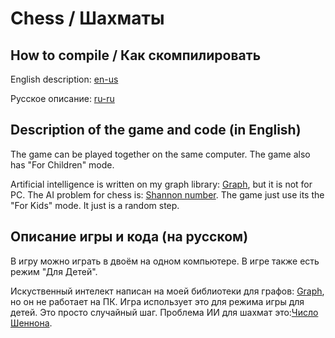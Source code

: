 # Chess / Шахматы

## How to compile / Как скомпилировать


English description: [en-us](docs/en-us/README.md)

Русское описание: [ru-ru](docs/ru-ru/README.md)

## Description of the game and code (in English)

The game can be played together on the same computer. The game also has "For Children" mode.

Artificial intelligence is written on my graph library: [Graph](https://github.com/DmitriySidyakin/Graph ), but it is not for PC. The AI problem for chess is: [Shannon number](https://en.wikipedia.org/wiki/Shannon_number).
The game just use its the "For Kids" mode. It just is a random step. 

## Описание игры и кода (на русском)

В игру можно играть в двоём на одном компьютере. В игре также есть режим "Для Детей".

Искуственный интелект написан на моей библиотеки для графов: [Graph](https://github.com/DmitriySidyakin/Graph), но он не работает на ПК.
Игра использует это для режима игры для детей. Это просто случайный шаг. Проблема ИИ для шахмат это:[Число Шеннона](https://ru.wikipedia.org/wiki/%D0%A7%D0%B8%D1%81%D0%BB%D0%BE_%D0%A8%D0%B5%D0%BD%D0%BD%D0%BE%D0%BD%D0%B0#:~:text=%D0%A7%D0%B8%D1%81%D0%BB%D0%BE%CC%81%20%D0%A8%D0%B5%CC%81%D0%BD%D0%BD%D0%BE%D0%BD%D0%B0%20%E2%80%94%20%D0%BE%D1%86%D0%B5%D0%BD%D0%BE%D1%87%D0%BD%D0%BE%D0%B5%20%D0%BC%D0%B8%D0%BD%D0%B8%D0%BC%D0%B0%D0%BB%D1%8C%D0%BD%D0%BE%D0%B5%20%D0%BA%D0%BE%D0%BB%D0%B8%D1%87%D0%B5%D1%81%D1%82%D0%B2%D0%BE,%D0%A1%D0%BE%D1%81%D1%82%D0%B0%D0%B2%D0%BB%D1%8F%D0%B5%D1%82%20%D0%BF%D1%80%D0%B8%D0%B1%D0%BB%D0%B8%D0%B7%D0%B8%D1%82%D0%B5%D0%BB%D1%8C%D0%BD%D0%BE%2010120).
